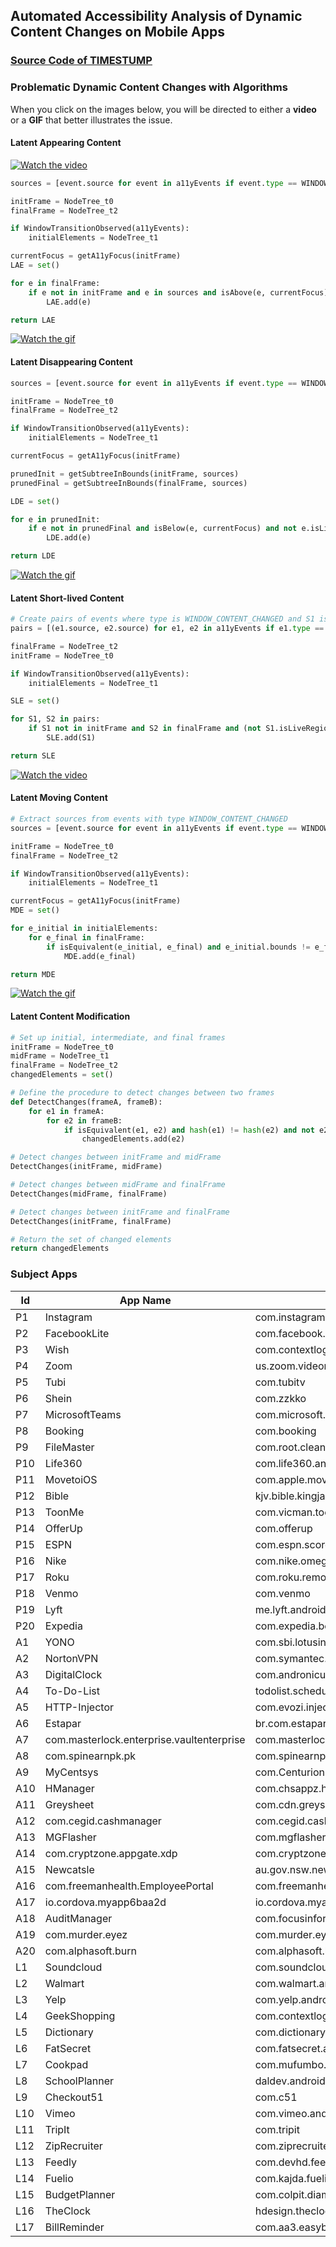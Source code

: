 ## Automated Accessibility Analysis of Dynamic Content Changes on Mobile Apps
### [Source Code of TIMESTUMP](https://github.com/timestump/timestump/tree/main/Source%20Code)



### Problematic Dynamic Content Changes with Algorithms

When you click on the images below, you will be directed to either a **video** or a **GIF** that better illustrates the issue.

#### Latent Appearing Content

[![Watch the video](https://github.com/timestump/timestump/blob/main/Media/Fuelio.png)](https://github.com/timestump/timestump/blob/main/Media/fuelio.mp4
)


<!-- <img src="fuelio.mp4" alt="Appeared buttons remain unknown to screen reader users" width="150"/> -->

```python
sources = [event.source for event in a11yEvents if event.type == WINDOW_CONTENT_CHANGED]

initFrame = NodeTree_t0
finalFrame = NodeTree_t2

if WindowTransitionObserved(a11yEvents):
    initialElements = NodeTree_t1

currentFocus = getA11yFocus(initFrame)
LAE = set()

for e in finalFrame:
    if e not in initFrame and e in sources and isAbove(e, currentFocus) and not e.isLiveRegion:
        LAE.add(e)

return LAE
```

[![Watch the gif](https://github.com/timestump/timestump/blob/main/Media/Burn.png)](https://github.com/timestump/timestump/blob/main/Media/burn.gif
)

#### Latent Disappearing Content

```python
sources = [event.source for event in a11yEvents if event.type == WINDOW_CONTENT_CHANGED]

initFrame = NodeTree_t0
finalFrame = NodeTree_t2

if WindowTransitionObserved(a11yEvents):
    initialElements = NodeTree_t1

currentFocus = getA11yFocus(initFrame)

prunedInit = getSubtreeInBounds(initFrame, sources)
prunedFinal = getSubtreeInBounds(finalFrame, sources)

LDE = set()

for e in prunedInit:
    if e not in prunedFinal and isBelow(e, currentFocus) and not e.isLiveRegion:
        LDE.add(e)

return LDE
```
[![Watch the gif](https://github.com/timestump/timestump/blob/main/Media/Spotify.png)](https://github.com/timestump/timestump/blob/main/Media/spotify.gif 
)

#### Latent Short-lived Content

```python
# Create pairs of events where type is WINDOW_CONTENT_CHANGED and S1 is within S2
pairs = [(e1.source, e2.source) for e1, e2 in a11yEvents if e1.type == e2.type == WINDOW_CONTENT_CHANGED and isWithin(e1.source, e2.source)]  

finalFrame = NodeTree_t2
initFrame = NodeTree_t0

if WindowTransitionObserved(a11yEvents):
    initialElements = NodeTree_t1

SLE = set()

for S1, S2 in pairs:
    if S1 not in initFrame and S2 in finalFrame and (not S1.isLiveRegion or S1.isClickable):
        SLE.add(S1)

return SLE
```
[![Watch the video](https://github.com/timestump/timestump/blob/main/Media/Autozone.png)](https://github.com/timestump/timestump/blob/main/Media/autozone.mp4 
)

#### Latent Moving Content

```python
# Extract sources from events with type WINDOW_CONTENT_CHANGED
sources = [event.source for event in a11yEvents if event.type == WINDOW_CONTENT_CHANGED]

initFrame = NodeTree_t0
finalFrame = NodeTree_t2

if WindowTransitionObserved(a11yEvents):
    initialElements = NodeTree_t1

currentFocus = getA11yFocus(initFrame)
MDE = set()

for e_initial in initialElements:
    for e_final in finalFrame:
        if isEquivalent(e_initial, e_final) and e_initial.bounds != e_final.bounds and e_initial in sources and e_final in sources and (isAbove(e_final, currentFocus) or isOutOfScreenBounds(e_final)):
            MDE.add(e_final)

return MDE
```
[![Watch the gif](https://github.com/timestump/timestump/blob/main/Media/Fuelio2.png)](https://github.com/timestump/timestump/blob/main/Media/fuelio2.gif 
)

#### Latent Content Modification

```python
# Set up initial, intermediate, and final frames
initFrame = NodeTree_t0
midFrame = NodeTree_t1
finalFrame = NodeTree_t2
changedElements = set()

# Define the procedure to detect changes between two frames
def DetectChanges(frameA, frameB):
    for e1 in frameA:
        for e2 in frameB:
            if isEquivalent(e1, e2) and hash(e1) != hash(e2) and not e2.isLiveRegion:
                changedElements.add(e2)

# Detect changes between initFrame and midFrame
DetectChanges(initFrame, midFrame)

# Detect changes between midFrame and finalFrame
DetectChanges(midFrame, finalFrame)

# Detect changes between initFrame and finalFrame
DetectChanges(initFrame, finalFrame)

# Return the set of changed elements
return changedElements
```
### Subject Apps

| Id  | App Name                                  | Package Name                                         | Installs   | Rate | Category      |
|-----|-------------------------------------------|------------------------------------------------------|------------|------|---------------|
| P1  | Instagram                                 | com.instagram.android                                | 1000000000 |  4.1 | Social        |
| P2  | FacebookLite                              | com.facebook.lite                                    | 1000000000 |  4.1 | Social        |
| P3  | Wish                                      | com.contextlogic.wish                                |  500000000 |  4.6 | Shopping      |
| P4  | Zoom                                      | us.zoom.videomeetings                                |  500000000 |  4.4 | Business      |
| P5  | Tubi                                      | com.tubitv                                           |  100000000 |  4.8 | Entertainment |
| P6  | Shein                                     | com.zzkko                                            |  100000000 |  4.8 | Shopping      |
| P7  | MicrosoftTeams                            | com.microsoft.teams                                  |  100000000 |  4.7 | Business      |
| P8  | Booking                                   | com.booking                                          |  100000000 |  4.6 | Travel        |
| P9  | FileMaster                                | com.root.clean.boost.explorer.filemanager            |  100000000 |  4.5 | Tools         |
| P10 | Life360                                   | com.life360.android.safetymapd                       |  100000000 |  4.5 | Lifestyle     |
| P11 | MovetoiOS                                 | com.apple.movetoios                                  |  100000000 |  2.9 | Tools         |
| P12 | Bible                                     | kjv.bible.kingjamesbible                             |   50000000 |  4.9 | Books         |
| P13 | ToonMe                                    | com.vicman.toonmeapp                                 |   50000000 |  4.6 | Photography   |
| P14 | OfferUp                                   | com.offerup                                          |   50000000 |  4.3 | Shopping      |
| P15 | ESPN                                      | com.espn.score_center                                |   50000000 |    4 | Sports        |
| P16 | Nike                                      | com.nike.omega                                       |   10000000 |  4.5 | Shopping      |
| P17 | Roku                                      | com.roku.remote                                      |   10000000 |  4.4 | Entertainment |
| P18 | Venmo                                     | com.venmo                                            |   10000000 |  4.2 | Finance       |
| P19 | Lyft                                      | me.lyft.android                                      |   10000000 |  3.8 | Navigation    |
| P20 | Expedia                                   | com.expedia.bookings                                 |   10000000 |  3.5 | Travel        |
| A1  | YONO                                      | com.sbi.lotusintouch                                 |  100000000 |  4.1 | Finance       |
| A2  | NortonVPN                                 | com.symantec.securewifi                              |   10000000 |  4.3 | Tools         |
| A3  | DigitalClock                              | com.andronicus.ledclock                              |   10000000 |  4.1 | Tools         |
| A4  | To-Do-List                                | todolist.scheduleplanner.dailyplanner.todo.reminders |    5000000 |  4.7 | Productivity  |
| A5  | HTTP-Injector                             | com.evozi.injector.lite                              |    1000000 |  4.5 | Tools         |
| A6  | Estapar                                   | br.com.estapar.sp                                    |    1000000 |  4.3 | Vehicles      |
| A7  | com.masterlock.enterprise.vaultenterprise | com.masterlock.enterprise.vaultenterprise            |      50000 |  4.2 | Lifestyle     |
| A8  | com.spinearnpk.pk                         | com.spinearnpk.pk                                    |      50000 |  3.8 | Finance       |
| A9  | MyCentsys                                 | com.CenturionSystems.MyCentsysPro                    |      10000 | -    | House         |
| A10 | HManager                                  | com.chsappz.hmanager                                 |      10000 |  4.2 | Productivity  |
| A11 | Greysheet                                 | com.cdn.greysheet                                    |      10000 |    4 | Lifestyle     |
| A12 | com.cegid.cashmanager                     | com.cegid.cashmanager                                |       5000 | -    | Business      |
| A13 | MGFlasher                                 | com.mgflasher.app                                    |       5000 |  4.2 | Vehicles      |
| A14 | com.cryptzone.appgate.xdp                 | com.cryptzone.appgate.xdp                            |       5000 |  3.5 | Business      |
| A15 | Newcatsle                                 | au.gov.nsw.newcastle.app.android                     |       1000 | -    | Lifestyle     |
| A16 | com.freemanhealth.EmployeePortal          | com.freemanhealth.EmployeePortal                     |       1000 |  4.2 | Tools         |
| A17 | io.cordova.myapp6baa2d                    | io.cordova.myapp6baa2d                               |        100 | -    | Health        |
| A18 | AuditManager                              | com.focusinformatica.AuditManagerAzimutBenetti       |         50 | -    | Productivity  |
| A19 | com.murder.eyez                           | com.murder.eyez                                      |         50 | -    | Entertainment |
| A20 | com.alphasoft.burn                        | com.alphasoft.burn                                   |          1 | -    | -             |
| L1  | Soundcloud                                | com.soundcloud.android                               |  100000000 |  4.7 | Music         |
| L2  | Walmart                                   | com.walmart.android                                  |   50000000 |  4.4 | Shopping      |
| L3  | Yelp                                      | com.yelp.android                                     |   50000000 |    4 | Food          |
| L4  | GeekShopping                              | com.contextlogic.geek                                |   10000000 |  4.6 | Shopping      |
| L5  | Dictionary                                | com.dictionary                                       |   10000000 |  4.6 | Books         |
| L6  | FatSecret                                 | com.fatsecret.android                                |   10000000 |  4.6 | Health        |
| L7  | Cookpad                                   | com.mufumbo.android.recipe.search                    |   10000000 |  4.6 | Food          |
| L8  | SchoolPlanner                             | daldev.android.gradehelper                           |   10000000 |  4.4 | Education     |
| L9  | Checkout51                                | com.c51                                              |   10000000 |  4.2 | Shopping      |
| L10 | Vimeo                                     | com.vimeo.android.videoapp                           |   10000000 |    4 | Entertainment |
| L11 | TripIt                                    | com.tripit                                           |    5000000 |  4.8 | Tavel         |
| L12 | ZipRecruiter                              | com.ziprecruiter.android.release                     |    5000000 |  4.8 | Business      |
| L13 | Feedly                                    | com.devhd.feedly                                     |    5000000 |  4.3 | News          |
| L14 | Fuelio                                    | com.kajda.fuelio                                     |    1000000 |  4.5 | Vehicles      |
| L15 | BudgetPlanner                             | com.colpit.diamondcoming.isavemoney                  |    1000000 |  4.4 | Finance       |
| L16 | TheClock                                  | hdesign.theclock                                     |    1000000 |  4.4 | Productivity  |
| L17 | BillReminder                              | com.aa3.easybillsreminder                            |     100000 |  4.5 | Finance       |


<!--
**timestump/timestump** is a ✨ _special_ ✨ repository because its `README.md` (this file) appears on your GitHub profile.

Here are some ideas to get you started:

- 🔭 I’m currently working on ...
- 🌱 I’m currently learning ...
- 👯 I’m looking to collaborate on ...
- 🤔 I’m looking for help with ...
- 💬 Ask me about ...
- 📫 How to reach me: ...
- 😄 Pronouns: ...
- ⚡ Fun fact: ...
-->
